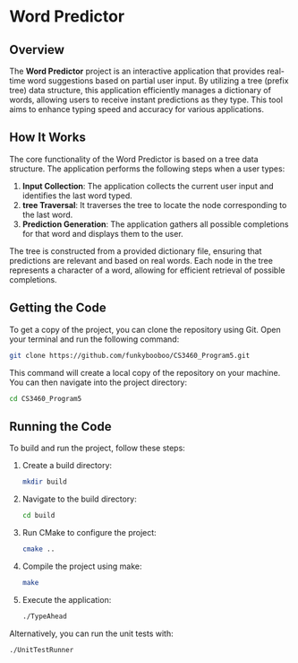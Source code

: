 # Word Predictor

## Overview

The **Word Predictor** project is an interactive application that provides real-time word suggestions based on partial user input. By utilizing a tree (prefix tree) data structure, this application efficiently manages a dictionary of words, allowing users to receive instant predictions as they type. This tool aims to enhance typing speed and accuracy for various applications.

## How It Works

The core functionality of the Word Predictor is based on a tree data structure. The application performs the following steps when a user types:

1. **Input Collection**: The application collects the current user input and identifies the last word typed.
2. **tree Traversal**: It traverses the tree to locate the node corresponding to the last word.
3. **Prediction Generation**: The application gathers all possible completions for that word and displays them to the user.

The tree is constructed from a provided dictionary file, ensuring that predictions are relevant and based on real words. Each node in the tree represents a character of a word, allowing for efficient retrieval of possible completions.

## Getting the Code

To get a copy of the project, you can clone the repository using Git. Open your terminal and run the following command:

```bash
git clone https://github.com/funkybooboo/CS3460_Program5.git
```

This command will create a local copy of the repository on your machine. You can then navigate into the project directory:

```bash
cd CS3460_Program5
```

## Running the Code

To build and run the project, follow these steps:

1. Create a build directory:
   ```bash
   mkdir build
   ```
2. Navigate to the build directory:
   ```bash
   cd build
   ```
3. Run CMake to configure the project:
   ```bash
   cmake ..
   ```
4. Compile the project using make:
   ```bash
   make
   ```
5. Execute the application:
   ```bash
   ./TypeAhead
   ```

Alternatively, you can run the unit tests with:
```bash
./UnitTestRunner
```

